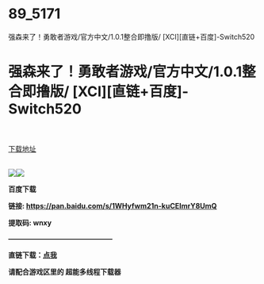 # 89_5171
强森来了！勇敢者游戏/官方中文/1.0.1整合即撸版/ [XCI][直链+百度]-Switch520
# 强森来了！勇敢者游戏/官方中文/1.0.1整合即撸版/ [XCI][直链+百度]-Switch520
 <br/></br>
[下载地址](https://www.switch520.cc/article/5171 "下载地址")
<br/></br>

<p><span><strong><img src="https://ae01.alicdn.com/kf/Uae3ce63407c64a1ba8d6813b3dbed173t.jpg"><img src="https://ae01.alicdn.com/kf/U98a1b72abdb44513921a4134637adbd4d.jpg"></strong></span></p>
<p><span><strong>百度下载</strong></span></p>
<p><span><strong>链接: </strong></span><a href="https://pan.baidu.com/s/1WHyfwm21n-kuCEImrY8UmQ" target="_self" style="text-decoration: underline" rel="noopener noreferrer"><span><strong>https://pan.baidu.com/s/1WHyfwm21n-kuCEImrY8UmQ</strong></span></a><span><strong>&nbsp;</strong></span></p>
<p><span><strong>提取码: wnxy</strong></span></p>
<p><span><strong>———————————————</strong></span></p>
<p><span><strong>直链下载：</strong></span><a href="http://iyayadrive.cf/iyaya5/0100B4D00C76E000.xci" target="_self" style="text-decoration: underline" rel="noopener noreferrer"><span><strong>点我</strong></span></a></p>
<p><span><strong>请配合游戏区里的 超能多线程下载器</strong></span></p>
